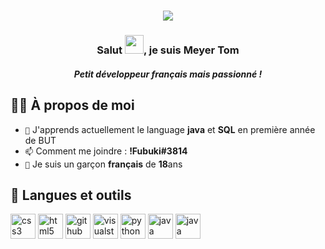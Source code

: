<h1 align="center">
  <img src="https://github.com/zenox31470/zenox31470/blob/99fd8e804581aff31e6838e2c8ca93bc5244127d/img/name.svg"/>
</h1>

<h3 align="center">Salut <img src="https://raw.githubusercontent.com/MartinHeinz/MartinHeinz/master/wave.gif" width="30px" height="30"/>, je suis Meyer Tom</h3>
<h5 align="center">Petit développeur français mais passionné !</h5>


## 🙋‍♂️ À propos de moi

- `🌱` J'apprends actuellement le language **java** et **SQL** en première année de BUT
- `📫` Comment me joindre : **!Fubuki#3814**
- `🍰` Je suis un garçon **français** de **18**ans


## 🚀 Langues et outils
<p align="left"> 
<img src="https://cdn.jsdelivr.net/gh/devicons/devicon/icons/css3/css3-original.svg" alt="css3" width="40" height="40" />
<img src="https://cdn.jsdelivr.net/gh/devicons/devicon/icons/html5/html5-original.svg" alt="html5" width="40" height="40" />
<img src="https://cdn.jsdelivr.net/gh/devicons/devicon/icons/github/github-original-wordmark.svg" alt="github" width="40" height="40" />
<img src="https://cdn.jsdelivr.net/gh/devicons/devicon/icons/visualstudio/visualstudio-plain.svg" alt="visualstudio" width="40" height="40"/>
<img src="https://cdn.jsdelivr.net/gh/devicons/devicon/icons/python/python-original.svg" alt="python" width="40" height="40"/>
<img src="https://cdn.jsdelivr.net/gh/devicons/devicon/icons/java/java-original-wordmark.svg" alt="java" width="40" height="40"/>
<img src="https://cdn.jsdelivr.net/gh/devicons/devicon/icons/mysql/mysql-original-wordmark.svg" alt="java" width="40" height="40"/>
